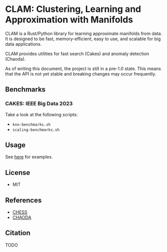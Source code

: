 # CLAM: Clustering, Learning and Approximation with Manifolds

CLAM is a Rust/Python library for learning approximate manifolds from data.
It is designed to be fast, memory-efficient, easy to use, and scalable for big data applications.

CLAM provides utilities for fast search (Cakes) and anomaly detection (Chaoda).

As of writing this document, the project is still in a pre-1.0 state.
This means that the API is not yet stable and breaking changes may occur frequently.

## Benchmarks

### CAKES: IEEE Big Data 2023

Take a look at the following scripts:

- `knn-benchmarks.sh`
- `scaling-benchmarks.sh`

## Usage

See [here](./abd-clam/README.md) for examples.

## License

- MIT

## References

- [CHESS](https://arxiv.org/abs/1908.08551)
- [CHAODA](https://arxiv.org/abs/2103.11774)

## Citation

TODO
